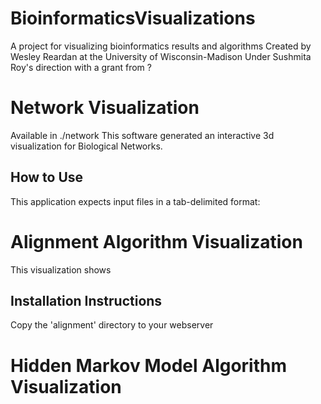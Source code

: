 BioinformaticsVisualizations
============================
A project for visualizing bioinformatics results and algorithms
Created by Wesley Reardan at the University of Wisconsin-Madison
Under Sushmita Roy's direction with a grant from ?

# Network Visualization
Available in ./network
This software generated an interactive 3d visualization for Biological Networks.
## How to Use
This application expects input files in a tab-delimited format:
### 

# Alignment Algorithm Visualization
This visualization shows 
## Installation Instructions
Copy the 'alignment' directory to your webserver

# Hidden Markov Model Algorithm Visualization
## 